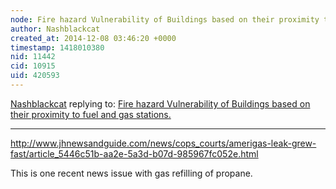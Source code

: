 ```yaml
---
node: Fire hazard Vulnerability of Buildings based on their proximity to fuel and gas stations.
author: Nashblackcat
created_at: 2014-12-08 03:46:20 +0000
timestamp: 1418010380
nid: 11442
cid: 10915
uid: 420593
---
```




[Nashblackcat](../profile/Nashblackcat) replying to: [Fire hazard Vulnerability of Buildings based on their proximity to fuel and gas stations.](../notes/christad92/12-07-2014/fire-hazard-vulnerability-of-buildings-based-on-their-proximity-to-fuel-and-gas-stations)

----
http://www.jhnewsandguide.com/news/cops_courts/amerigas-leak-grew-fast/article_5446c51b-aa2e-5a3d-b07d-985967fc052e.html

This is one recent news issue with gas refilling of propane. 